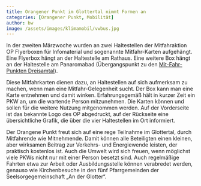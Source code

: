 ```yaml
---
title: Orangener Punkt im Glottertal nimmt Formen an
categories: [Orangener Punkt, Mobilität]
author: bw
image: /assets/images/klimamobil/vwbus.jpg
---
```


In der zweiten Märzwoche wurden an zwei Haltestellen der Mitfahraktion OP Flyerboxen für Infomaterial und sogenannte Mitfahr-Karten aufgehängt. Eine Flyerbox hängt an der Haltestelle am Rathaus. Eine weitere Box hängt an der Haltestelle am Panaromabad (Übergangspunkt zu den [Mit-Fahr-Punkten Dreisamtal](https://www.mit-fahr-punkt.de/mitfahrpunkt)).

Diese Mitfahrkarten dienen dazu, an Haltestellen auf sich aufmerksam zu machen, wenn man eine Mitfahr-Gelegenheit sucht. Der Box kann man eine Karte entnehmen und damit winken. Erfahrungsgemäß hält in kurzer Zeit ein PKW an, um die wartende Person mitzunehmen. Die Karten können und sollen für die weitere Nutzung mitgenommen werden. Auf der Vorderseite ist das bekannte Logo des OP abgedruckt, auf der Rückseite eine übersichtliche Grafik, die über die vier Haltestellen im Ort informiert.

Der Orangene Punkt freut sich auf eine rege Teilnahme im Glottertal, durch Mitfahrende wie Mitnehmende. Damit können alle Beteiligten einen kleinen, aber wirksamen Beitrag zur Verkehrs- und Energiewende leisten, der praktisch kostenlos ist. Auch die Umwelt wird sich freuen, wenn möglichst viele PKWs nicht nur mit einer Person besetzt sind. Auch regelmäßige Fahrten etwa zur Arbeit oder Ausbildungsstelle können verabredet werden, genauso wie Kirchenbesuche in den fünf Pfarrgemeinden der Seelsorgegemeinschaft „An der Glotter“.
